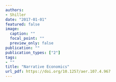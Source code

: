 ```yaml
---
authors:
- Shiller
date: "2017-01-01"
featured: false
image:
  caption: ""
  focal_point: ""
  preview_only: false
publication: ""
publication_types: ["2"]
tags:
- ""
title: "Narrative Economics"
url_pdf: https://doi.org/10.1257/aer.107.4.967
---
```

